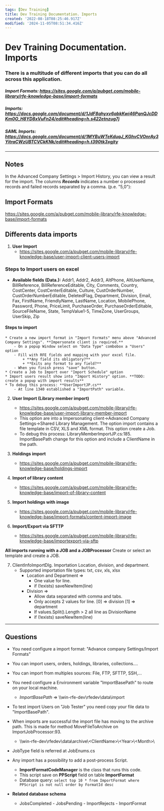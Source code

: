 ```yaml
---
tags: [Dev Training]
title: Dev Training Documentation. Imports
created: '2022-08-18T08:25:46.917Z'
modified: '2024-11-05T08:51:34.416Z'
---
```


# Dev Training Documentation. Imports

### There is a multitude of different imports that you can do all across this application.
##### Import Formats: https://sites.google.com/a/pubget.com/mobile-library/rfe-knowledge-base/import-formats
##### Imports: https://docs.google.com/document/d/1JdF8qhyxv6abkKwi46PqnQJcDDKm0O_H8YD8xVuFn24/edit#heading=h.s422etnzug7j
##### SAML Imports: https://docs.google.com/document/d/1MYBuWTeKduqJ_KGhvCVOnrAy3YitraCWzUBTCVCkKNk/edit#heading=h.t390tk3xgjty
##### 

___
## Notes
In the Advanced Company Settings > Import History, you can view a result for the import. The columns ***Records*** indicates a number o processed records and failed records separated by a comma. (p.e. "5,0"): 

## Import Formats
https://sites.google.com/a/pubget.com/mobile-library/rfe-knowledge-base/import-formats

## Differents data imports
1. **User Import**
    - https://sites.google.com/a/pubget.com/mobile-library/rfe-knowledge-base/user-import-client-users-import    

### Steps to Import users on excel 

* **Available fields (Data.):** 
    Addr1, Addr2, Addr3, AltPhone, AltUserName, BillReference, BillReferenceEditable, City, Comments, Country, CostCenter, CostCenterEditable, Culture, CustOrderNumber, CustOrderNumberEditable, DeletedFlag, Department, Division, Email, Fax, FirstName, FriendlyName, LastName, Location, MobilePhone, Password, Phone, PriceLimit, PurchaseOrder, PurchaseOrderEditable, SourceFileName, State, TempValue1-5, TimeZone, UserGroups, UserSkip, Zip
#### Steps to import
    * Create a new import format in "Import Formats" menu above "Advanced Company Settings". **Impersonate client is required.**
        - On a popup Window select on "Data Type" combobox a "Users" option
        - Fill with RFE fields and mapping with your excel file. 
            + **Any field its obligatory?** 
            + **Exits any format to any field?**
        - When you finish press "save" button.
    * Create a Job to Import over "Import Schedule" option
    * Import users result show into "Import History" option. **TODO: create a popup with import results** 
    * To debug this process: **UserImportJP.cs**
        - At line 1340 established a "ImportPath" variable. 

2. **User Import (Library member import)**
    - https://sites.google.com/a/pubget.com/mobile-library/rfe-knowledge-base/user-import-library-member-import
    * This option are into a Impersonating client->Advanced Company Settings->Shared Library Management. The option import contains a file template in CSV, XLS and XML format. This option create a Job.
    * To debug this process: LibraryMemberImportJP.cs:185. ImportBasePath change for this option and include a ClientName in the path.

    
3. **Holdings import**
    - https://sites.google.com/a/pubget.com/mobile-library/rfe-knowledge-base/holdings-import
4. **Import of library content**
    - https://sites.google.com/a/pubget.com/mobile-library/rfe-knowledge-base/import-of-library-content
5. **Import holdings with image**
    - https://sites.google.com/a/pubget.com/mobile-library/rfe-knowledge-base/import-formats/content-import-image
6. **Import/Export via SFTTP**
    - https://sites.google.com/a/pubget.com/mobile-library/rfe-knowledge-base/importexport-via-sftp

**All imports running with a JOB and a JOBProcessor** Create or select an template and create a JOB.


7. ClientInfoImportDlg. Importation Location, division, and department.
    - Supported importation file types: txt, csv, xls, xlsx
        - Location and Department => 
            * One value for line. 
            * if (!exists) saveNewItem(line)
        - Division => 
            * Allow data separated with comma and tabs. 
            * Only accepts 2 values for line. [0] => division [1] => department 
            * If values.Split().Length > 2 all line as DivisionName
            * if (!exists) saveNewItem(line)

*****************************
## Questions

- You need configure a import format: "Advance company Settings/Import Formats"
- You can import users, orders, holdings, libraries, collections....
- You can import from multiples sources: File, FTP, SFTTP, SSH,...
- You need configure a Environment variable "ImportBasePath" to route on your local machine.
    + _ImportBasePath_ => \\\win-rfe-dev\rfedev\data\import
- To test import Users on "Job Tester" you need copy your file data to "ImportBasePath".
- When imports are successful the import file has moving to the archive path. This is made for method MoveFileToArchive on ImportJobProcessor:93.
    + \\\win-rfe-dev\rfedev\data\archive\\\<ClientName>\\\<Year>\\\<Month>\
- JobType field is referred at JobEnums.cs
- Any import has a possibility to add a post-process Script. 
    + **ImportFormatCodeManager** is the class that runs this code.
    + This script save on **PPScript** field on table **ImportFormat**
    + Database query: `select top 10 * from ImportFormat where PPScript is not null order by FormatId desc`

- **Related database schema**
    - JobsCompleted - JobsPending - ImportRejects - ImportFormat
